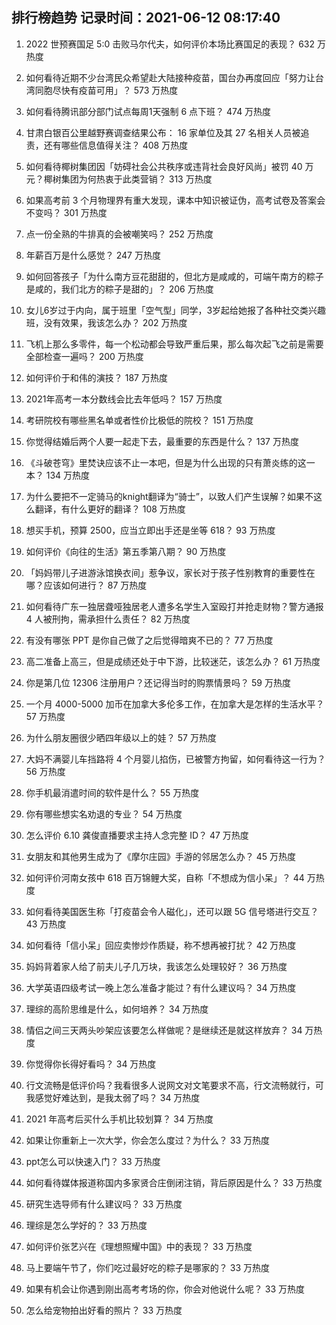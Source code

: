 
## 排行榜趋势 记录时间：2021-06-12 08:17:40
  
  1. 2022 世预赛国足 5:0 击败马尔代夫，如何评价本场比赛国足的表现？ 632 万热度
    
  2. 如何看待近期不少台湾民众希望赴大陆接种疫苗，国台办再度回应「努力让台湾同胞尽快有疫苗可用」？ 573 万热度
    
  3. 如何看待腾讯部分部门试点每周1天强制 6 点下班？ 474 万热度
    
  4. 甘肃白银百公里越野赛调查结果公布： 16 家单位及其 27 名相关人员被追责，还有哪些信息值得关注？ 408 万热度
    
  5. 如何看待椰树集团因「妨碍社会公共秩序或违背社会良好风尚」被罚 40 万元？椰树集团为何热衷于此类营销？ 313 万热度
    
  6. 如果高考前 3 个月物理界有重大发现，课本中知识被证伪，高考试卷及答案会不变吗？ 301 万热度
    
  7. 点一份全熟的牛排真的会被嘲笑吗？ 252 万热度
    
  8. 年薪百万是什么感觉？ 247 万热度
    
  9. 如何回答孩子「为什么南方豆花甜甜的，但北方是咸咸的，可端午南方的粽子是咸的，我们北方的粽子是甜的」？ 206 万热度
    
  10. 女儿6岁过于内向，属于班里「空气型」同学，3岁起给她报了各种社交类兴趣班，没有效果，我该怎么办？ 202 万热度
    
  11. 飞机上那么多零件，每一个松动都会导致严重后果，那么每次起飞之前是需要全部检查一遍吗？ 200 万热度
    
  12. 如何评价于和伟的演技？ 187 万热度
    
  13. 2021年高考一本分数线会比去年低吗？ 157 万热度
    
  14. 考研院校有哪些黑名单或者性价比极低的院校？ 151 万热度
    
  15. 你觉得结婚后两个人要一起走下去，最重要的东西是什么？ 137 万热度
    
  16. 《斗破苍穹》里焚诀应该不止一本吧，但是为什么出现的只有萧炎练的这一本？ 134 万热度
    
  17. 为什么要把不一定骑马的knight翻译为“骑士”，以致人们产生误解？如果不这么翻译，有什么更好的翻译？ 108 万热度
    
  18. 想买手机，预算 2500，应当立即出手还是坐等 618？ 93 万热度
    
  19. 如何评价《向往的生活》第五季第八期？ 90 万热度
    
  20. 「妈妈带儿子进游泳馆换衣间」惹争议，家长对于孩子性别教育的重要性在哪？应该如何进行？ 87 万热度
    
  21. 如何看待广东一独居聋哑独居老人遭多名学生入室殴打并抢走财物？警方通报 4 人被刑拘，需承担什么责任？ 82 万热度
    
  22. 有没有哪张 PPT 是你自己做了之后觉得暗爽不已的？ 77 万热度
    
  23. 高二准备上高三，但是成绩还处于中下游，比较迷茫，该怎么办？ 61 万热度
    
  24. 你是第几位 12306 注册用户？还记得当时的购票情景吗？ 59 万热度
    
  25. 一个月 4000-5000 加币在加拿大多伦多工作，在加拿大是怎样的生活水平？ 57 万热度
    
  26. 为什么朋友圈很少晒四年级以上的娃？ 57 万热度
    
  27. 大妈不满婴儿车挡路将 4 个月婴儿掐伤，已被警方拘留，如何看待这一行为？ 56 万热度
    
  28. 你手机最消遣时间的软件是什么？ 55 万热度
    
  29. 你有哪些想实名劝退的专业？ 54 万热度
    
  30. 怎么评价 6.10 龚俊直播要求主持人念完整 ID？ 47 万热度
    
  31. 女朋友和其他男生成为了《摩尔庄园》手游的邻居怎么办？ 45 万热度
    
  32. 如何评价河南女孩中 618 百万锦鲤大奖，自称「不想成为信小呆」？ 44 万热度
    
  33. 如何看待美国医生称「打疫苗会令人磁化」，还可以跟 5G 信号塔进行交互？ 43 万热度
    
  34. 如何看待「信小呆」回应卖惨炒作质疑，称不想再被打扰？ 42 万热度
    
  35. 妈妈背着家人给了前夫儿子几万块，我该怎么处理较好？ 36 万热度
    
  36. 大学英语四级考试一晚上怎么准备才能过？有什么建议吗？ 34 万热度
    
  37. 理综的高阶思维是什么，如何培养？ 34 万热度
    
  38. 情侣之间三天两头吵架应该要怎么样做呢？是继续还是就这样放弃？ 34 万热度
    
  39. 你觉得你长得好看吗？ 34 万热度
    
  40. 行文流畅是低评价吗？我看很多人说网文对文笔要求不高，行文流畅就行，可我感觉好难达到，是我太弱了吗？ 34 万热度
    
  41. 2021 年高考后买什么手机比较划算？ 34 万热度
    
  42. 如果让你重新上一次大学，你会怎么度过？为什么？ 33 万热度
    
  43. ppt怎么可以快速入门？ 33 万热度
    
  44. 如何看待媒体报道称国内多家贤合庄倒闭注销，背后原因是什么？ 33 万热度
    
  45. 研究生选导师有什么建议吗？ 33 万热度
    
  46. 理综是怎么学好的？ 33 万热度
    
  47. 如何评价张艺兴在《理想照耀中国》中的表现？ 33 万热度
    
  48. 马上要端午节了，你们吃过最好吃的粽子是哪家的？ 33 万热度
    
  49. 如果有机会让你遇到刚出高考考场的你，你会对他说什么呢？ 33 万热度
    
  50. 怎么给宠物拍出好看的照片？ 33 万热度
    